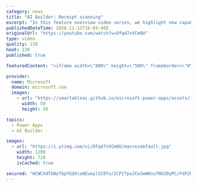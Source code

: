 ```yaml
---
category: news
title: "AI Builder: Receipt scanning"
excerpt: "In this feature overview video series, we highlight new capabilities included in the latest update to AI Builder.  Receipt scanning is a new AI Builder feature that processes receipts to identify and extract information. The AI model identifies receipt data, merchant information, total price, and taxes"
publishedDateTime: 2020-11-12T16:04:40Z
originalUrl: "https://youtube.com/watch?v=Ofq47xVCm0U"
type: video
quality: 139
heat: 139
published: true

featuredContent: "<iframe width=\"800\" height=\"500\" frameborder=\"0\" src=\"https://www.youtube.com/embed/Ofq47xVCm0U\" allow=\"accelerometer; autoplay; encrypted-media; gyroscope; picture-in-picture\" allowfullscreen></iframe>"

provider:
  name: Microsoft
  domain: microsoft.com
  images:
    - url: "https://smartableai.github.io/microsoft-power-apps/assets/images/organizations/microsoft.com-50x50.jpg"
      width: 50
      height: 50

topics:
  - Power Apps
  - AI Builder

images:
  - url: "https://i.ytimg.com/vi/Ofq47xVCm0U/maxresdefault.jpg"
    width: 1280
    height: 720
    isCached: true

secured: "HCWCXdTbNyTGpYGdXca0EuaylSC0Tu/ICP1TpaJCw3wW6ns7Nb3DyPC/FdP2hu6EarvyJG1e03xnyvWPUMPIbU7KVOaBo7TvFVrN1jEoKizesYW38WK4PciLmWFuOCVdn4+4cgKjMmctyrf7XRY9p2AiOuc51yyTcxMWnGGP4EiXf1nFJUNBYdTWsBYZDDALVvZUx6fAWXwwm/jEjjRvd8OnPuMqXEPT7P+crNx4vH5k5nPQtwKcaVq4D8Q4wlqo+IJNHxkeZ4KJZbVAs3jFLDTJgRl+7V5iU7GiFFPNWfJeGaQSwO6KyVRRhcwKq0/lkJnTGdhWiQQBPwc/rXylQ55hRQiTxO3fh9axzlgT/CUJd/NTbPvgXTspbeuVfOks/BLeDE2EfWW4nMHUFL+f7NKtJYF6pN/z4yG7/BrxJbU=;30HiEsCwmV8ZARIxRpqWMA=="
---
```


